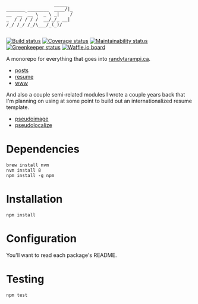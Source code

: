 ```
                  _____  
_______ ________  ____/|_
__  __ `__ \  _ \ _|    /
_  / / / / /  __/_/_ __| 
/_/ /_/ /_/\___/_(_)/    
                         
```

[![Build status](https://img.shields.io/travis/randytarampi/me.svg?style=flat-square)](https://travis-ci.org/randytarampi/me)  [![Coverage status](https://img.shields.io/coveralls/randytarampi/me.svg?style=flat-square)](https://coveralls.io/github/randytarampi/me?branch=master) [![Maintainability status](https://img.shields.io/codeclimate/maintainability-percentage/randytarampi/me.svg?style=flat-square)](https://codeclimate.com/github/randytarampi/me/maintainability) [![Greenkeeper status](https://badges.greenkeeper.io/randytarampi/me.svg?style=flat-square)](https://greenkeeper.io/) [![Waffle.io board](https://badge.waffle.io/randytarampi/randytarampi.github.io.svg?columns=all&style=flat-square)](https://waffle.io/randytarampi/randytarampi.github.io) 

A monorepo for everything that goes into [randytarampi.ca](https://www.randytarampi.ca).

- [posts](packages/posts)
- [resume](packages/resume)
- [www](packages/www)

And also a couple semi-related modules I wrote a couple years back that I'm planning on using at some point to build out an internationalized resume template.

- [pseudoimage](packages/pseudoimage)
- [pseudolocalize](packages/pseudolocalize)

# Dependencies
```
brew install nvm
nvm install 8
npm install -g npm
```

# Installation

```
npm install
```

# Configuration

You'll want to read each package's README.

# Testing

```
npm test
```
